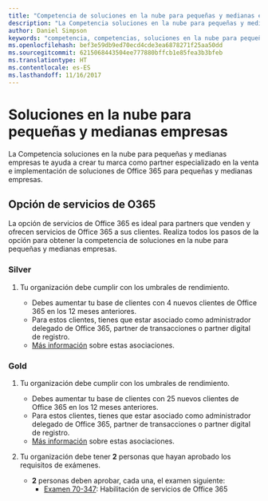 ```yaml
---
title: "Competencia de soluciones en la nube para pequeñas y medianas empresas"
description: "La Competencia soluciones en la nube para pequeñas y medianas empresas te ayuda a crear tu marca como partner especializado en la venta e implementación de soluciones de Office 365 para pequeñas y medianas empresas."
author: Daniel Simpson
keywords: "competencia, competencias, soluciones en la nube para pequeñas y medianas empresas"
ms.openlocfilehash: bef3e59db9ed70ecd4cde3ea6878271f25aa50dd
ms.sourcegitcommit: 6215068443504ee777880bffcb1e85fea3b3bfeb
ms.translationtype: HT
ms.contentlocale: es-ES
ms.lasthandoff: 11/16/2017
---
```

# <a name="small-and-midmarket-cloud-solutions"></a>Soluciones en la nube para pequeñas y medianas empresas 
La Competencia soluciones en la nube para pequeñas y medianas empresas te ayuda a crear tu marca como partner especializado en la venta e implementación de soluciones de Office 365 para pequeñas y medianas empresas.

## <a name="o365-services-option"></a>Opción de servicios de O365
La opción de servicios de Office 365 es ideal para partners que venden y ofrecen servicios de Office 365 a sus clientes. Realiza todos los pasos de la opción para obtener la competencia de soluciones en la nube para pequeñas y medianas empresas.

### <a name="silver"></a>Silver
1. Tu organización debe cumplir con los umbrales de rendimiento.
    
    - Debes aumentar tu base de clientes con 4 nuevos clientes de Office 365 en los 12 meses anteriores.
    - Para estos clientes, tienes que estar asociado como administrador delegado de Office 365, partner de transacciones o partner digital de registro.
    - [Más información](https://partner.microsoft.com/en-us/membership/digital-partner-of-record) sobre estas asociaciones.

### <a name="gold"></a>Gold
1. Tu organización debe cumplir con los umbrales de rendimiento.

    - Debes aumentar tu base de clientes con 25 nuevos clientes de Office 365 en los 12 meses anteriores.
    - Para estos clientes, tienes que estar asociado como administrador delegado de Office 365, partner de transacciones o partner digital de registro.
    - [Más información](https://partner.microsoft.com/en-us/membership/digital-partner-of-record) sobre estas asociaciones.  
  
2. Tu organización debe tener **2** personas que hayan aprobado los requisitos de exámenes.

    - **2** personas deben aprobar, cada una, el examen siguiente:
        - [Examen 70-347](https://www.microsoft.com/en-us/learning/exam-70-347.aspx): Habilitación de servicios de Office 365
